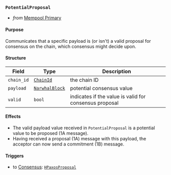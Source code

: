 ### `PotentialProposal`

- _from_ [Mempool Primary](../mempool/primary.md)

#### Purpose
<!-- --8<-- [start:purpose] -->
Communicates that a specific payload is (or isn't) a valid proposal for consensus on the chain, which consensus might decide upon.
<!-- --8<-- [end:purpose] -->

#### Structure

| Field | Type | Description |
| ----- | ---- | ----------- |
| `chain_id` | [`ChainId`](#ChainId) | the chain ID |
| `payload` | [`NarwhalBlock`](#NarwhalBlock) | potential consensus value |
| `valid` | `bool` | indicates if the value is valid for consensus proposal |

#### Effects

- The valid payload value received in `PotentialProposal` is a potential value to be proposed (1A message).
- Having received a proposal (1A) message with this payload, the acceptor can now send a commitment (1B) message.

#### Triggers

- to [Consensus](#Consensus): [`HPaxosProposal`](#HPaxosProposal)

<!--
```rust!
/// Communicates that a specific payload is (or isn't) a valid proposal for consensus on the chain.
struct PotentialProposal {
  chain_id : ChainId,
  payload : NarwhalBlock,
  valid : bool,
}
```
-->
